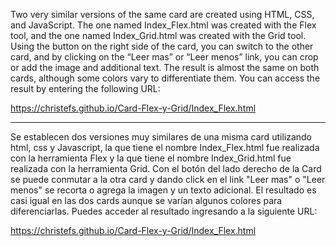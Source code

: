 Two very similar versions of the same card are created using HTML, CSS, and JavaScript. The one named Index_Flex.html was created with the Flex tool, and the one named Index_Grid.html was created with the Grid tool. Using the button on the right side of the card, you can switch to the other card, and by clicking on the “Leer mas” or “Leer menos” link, you can crop or add the image and additional text. The result is almost the same on both cards, although some colors vary to differentiate them.
You can access the result by entering the following URL:

https://christefs.github.io/Card-Flex-y-Grid/Index_Flex.html

*********************************************************************************

Se establecen dos versiones muy similares de una misma card utilizando html, css y Javascript, la que tiene el nombre Index_Flex.html fue realizada con la herramienta Flex y la que tiene el nombre Index_Grid.html fue realizada con la herramienta Grid. Con el botón del lado derecho de la Card se puede conmutar a la otra card y dando click en el link "Leer mas" o "Leer menos" se recorta o agrega la imagen y un texto adicional. El resultado es casi igual en las dos cards aunque se varían algunos colores para diferenciarlas.
Puedes acceder al resultado ingresando a la siguiente URL:

https://christefs.github.io/Card-Flex-y-Grid/Index_Flex.html